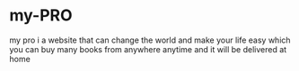 # my-PRO
my pro i a website that can change the world and make your life easy which you can buy many books from anywhere anytime and it will be delivered at home


